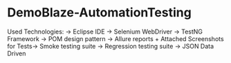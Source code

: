 # DemoBlaze-AutomationTesting
Used Technologies: -> Eclipse IDE -> Selenium WebDriver -> TestNG Framework -> POM design pattern -> Allure reports + Attached Screenshots for Tests-> Smoke testing suite -> Regression testing suite -> JSON Data Driven

